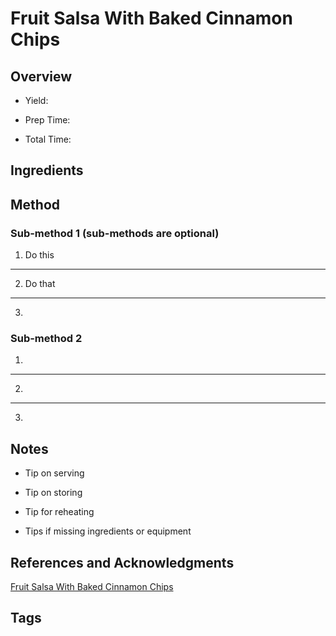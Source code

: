 # Fruit Salsa With Baked Cinnamon Chips

## Overview

- Yield:

- Prep Time:

- Total Time:

## Ingredients



## Method

### Sub-method 1 (sub-methods are optional)

1. Do this
---
2. Do that
---
3.

### Sub-method 2

1.
---
2.
---
3.

## Notes

- Tip on serving

- Tip on storing

- Tip for reheating

- Tips if missing ingredients or equipment

## References and Acknowledgments

[Fruit Salsa With Baked Cinnamon Chips](http://www.the-girl-who-ate-everything.com/2010/05/fruit-salsa-with-baked-cinnamon-chips.html)

## Tags


